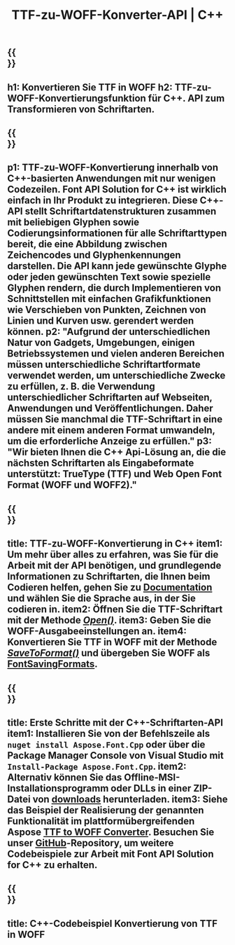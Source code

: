 ﻿---
translation: true
template: /_templates/conversion-child-cpp.md
title: TTF-zu-WOFF-Konverter-API | C++
description: Konvertieren Sie mit dieser C++-API TTF in WOFF-Schriftarten. Die Konvertierungsfunktion funktioniert unter Windows und Linux sowie in jeder Entwicklungsumgebung, die C++ unterstützt.
metakeywords: c++ TTF zu WOFF, TTF zu WOFF Lösungen c++, TTF zu WOFF Schriftartkonner cpp
url: /cpp/conversion/ttf-to-woff/
family: font
platformtag: cpp
feature: conversion
otherformats: WOFF2
---

{{<section banner>}}
---
h1: Konvertieren Sie TTF in WOFF
h2: TTF-zu-WOFF-Konvertierungsfunktion für C++. API zum Transformieren von Schriftarten.
---

{{<section overview>}}
---
p1: TTF-zu-WOFF-Konvertierung innerhalb von С++-basierten Anwendungen mit nur wenigen Codezeilen. Font API Solution for С++ ist wirklich einfach in Ihr Produkt zu integrieren. Diese C++-API stellt Schriftartdatenstrukturen zusammen mit beliebigen Glyphen sowie Codierungsinformationen für alle Schriftarttypen bereit, die eine Abbildung zwischen Zeichencodes und Glyphenkennungen darstellen. Die API kann jede gewünschte Glyphe oder jeden gewünschten Text sowie spezielle Glyphen rendern, die durch Implementieren von Schnittstellen mit einfachen Grafikfunktionen wie Verschieben von Punkten, Zeichnen von Linien und Kurven usw. gerendert werden können.
p2: "Aufgrund der unterschiedlichen Natur von Gadgets, Umgebungen, einigen Betriebssystemen und vielen anderen Bereichen müssen unterschiedliche Schriftartformate verwendet werden, um unterschiedliche Zwecke zu erfüllen, z. B. die Verwendung unterschiedlicher Schriftarten auf Webseiten, Anwendungen und Veröffentlichungen. Daher müssen Sie manchmal die TTF-Schriftart in eine andere mit einem anderen Format umwandeln, um die erforderliche Anzeige zu erfüllen."
p3: "Wir bieten Ihnen die С++ Api-Lösung an, die die nächsten Schriftarten als Eingabeformate unterstützt: TrueType (TTF) und Web Open Font Format (WOFF und WOFF2)."
---

{{<section feature1>}}
---
title: TTF-zu-WOFF-Konvertierung in C++
item1: Um mehr über alles zu erfahren, was Sie für die Arbeit mit der API benötigen, und grundlegende Informationen zu Schriftarten, die Ihnen beim Codieren helfen, gehen Sie zu [Documentation](https://docs.aspose.com/font/) und wählen Sie die Sprache aus, in der Sie codieren in.
item2: Öffnen Sie die TTF-Schriftart mit der Methode [*Open()*](https://reference.aspose.com/font/cpp/class/aspose.font.font#ac2387bf04ccb5bac51cf37984d4ebf33).
item3: Geben Sie die WOFF-Ausgabeeinstellungen an.
item4: Konvertieren Sie TTF in WOFF mit der Methode [*SaveToFormat()*](https://reference.aspose.com/font/cpp/class/aspose.font.font#a670ea97404fd72c2e51b0e8c543c8a45) und übergeben Sie WOFF als [FontSavingFormats](https://reference.aspose.com/font/cpp/namespace/aspose.font#a93d0dcc7c00f5c7027d60e14a5433c74).
---

{{<section feature2>}}
---
title: Erste Schritte mit der C++-Schriftarten-API
item1: Installieren Sie von der Befehlszeile als ```nuget install Aspose.Font.Cpp``` oder über die Package Manager Console von Visual Studio mit ```Install-Package Aspose.Font.Cpp```.
item2: Alternativ können Sie das Offline-MSI-Installationsprogramm oder DLLs in einer ZIP-Datei von [downloads](https://downloads.aspose.com/font/cpp) herunterladen.
item3: Siehe das Beispiel der Realisierung der genannten Funktionalität im plattformübergreifenden Aspose [TTF to WOFF Converter](https://products.aspose.app/font/conversion/ttf-to-woff). Besuchen Sie unser [GitHub](https://github.com/aspose-font/Aspose.Font-Documentation/tree/master/cpp-examples)-Repository, um weitere Codebeispiele zur Arbeit mit Font API Solution for C++ zu erhalten.
---

{{<section codeexample>}}
---
title: C++-Codebeispiel Konvertierung von TTF in WOFF
---